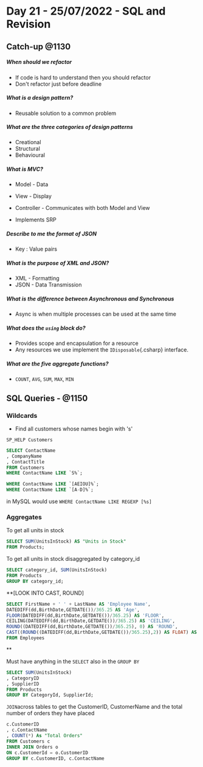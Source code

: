 # Day 21 - 25/07/2022 - SQL and Revision

## Catch-up @1130

##### When should we refactor
- If code is hard to understand then you should refactor
- Don't refactor just before deadline

##### What is a design pattern?
- Reusable solution to a common problem

##### What are the three categories of design patterns
- Creational
- Structural
- Behavioural

##### What is MVC?
- Model - Data
- View - Display
- Controller - Communicates with both Model and View

- Implements SRP

##### Describe to me the format of JSON
- Key : Value pairs

##### What is the purpose of XML and JSON?

- XML - Formatting
- JSON - Data Transmission

##### What is the difference between Asynchronous and Synchronous

- Async is when multiple processes can be used at the same time

##### What does the `using` block do?

- Provides scope and encapsulation for a resource
- Any resources we use implement the ```IDisposable```{.csharp} interface.

##### What are the five aggregate functions?

- `COUNT`, `AVG`, `SUM`, `MAX`, `MIN`

## SQL Queries - @1150

### Wildcards

- Find all customers whose names begin with 's'

```
SP_HELP Customers
```

```sql
SELECT ContactName
, CompanyName
, ContactTitle
FROM Customers
WHERE ContactName LIKE `S%`;

WHERE ContactName LIKE `[AEIOU]%`;
WHERE ContactName LIKE `[A-D]%`;
```

in MySQL would use `WHERE ContactName LIKE REGEXP [%s]`

### Aggregates

To get all units in stock
```sql
SELECT SUM(UnitsInStock) AS "Units in Stock"
FROM Products;
```

To get all units in stock disaggregated by category_id

```sql
SELECT category_id, SUM(UnitsInStock)
FROM Products
GROUP BY category_id;
```

**[LOOK INTO CAST, ROUND]
```sql
SELECT FirstName + ' ' + LastName AS 'Employee Name',
DATEDIFF(dd,BirthDate,GETDATE())/365.25 AS 'Age',
FLOOR(DATEDIFF(dd,BirthDate,GETDATE())/365.25) AS 'FLOOR',
CEILING(DATEDIFF(dd,BirthDate,GETDATE())/365.25) AS 'CEILING',
ROUND((DATEDIFF(dd,BirthDate,GETDATE())/365.25), 0) AS 'ROUND',
CAST((ROUND((DATEDIFF(dd,BirthDate,GETDATE())/365.25),2)) AS FLOAT) AS 'CAST'
FROM Employees
```
**

Must have anything in the `SELECT` also in the `GROUP BY`
```sql
SELECT SUM(UnitsInStock)
, CategoryID
, SupplierID
FROM Products
GROUP BY CategoryId, SupplierId;
```

`JOIN`across tables to get the CustomerID, CustomerName and the total number of orders they have placed
```sql
c.CustomerID
, c.ContactName
, COUNT(*) As "Total Orders"
FROM Customers c
INNER JOIN Orders o
ON c.CustomerId = o.CustomerID
GROUP BY c.CustomerID, c.ContactName
```

